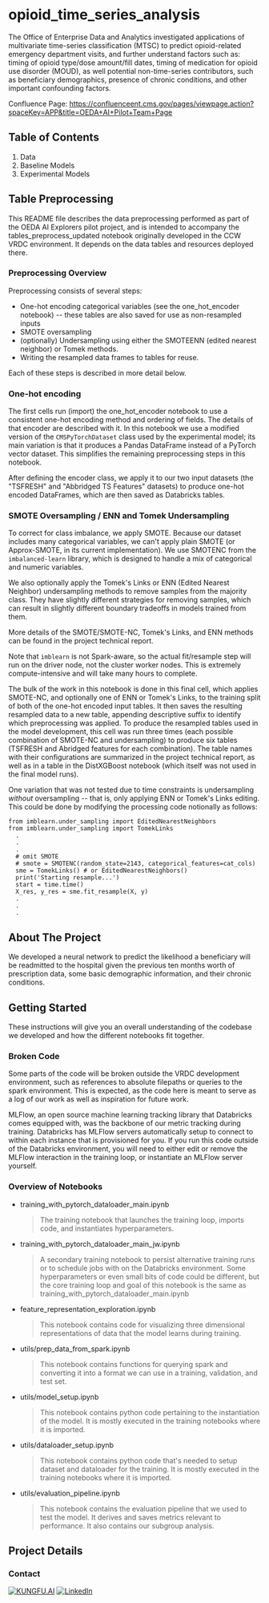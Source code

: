 # opioid_time_series_analysis

The Office of Enterprise Data and Analytics investigated applications of multivariate time-series classification (MTSC) to predict opioid-related emergency department visits, and further understand factors such as: timing of opioid type/dose amount/fill dates, timing of medication for opioid use disorder (MOUD), as well potential non-time-series contributors, such as beneficiary demographics, presence of chronic conditions, and other important confounding factors.

Confluence Page: https://confluenceent.cms.gov/pages/viewpage.action?spaceKey=APP&title=OEDA+AI+Pilot+Team+Page

## Table of Contents

1. Data
2. Baseline Models
3. Experimental Models


## Table Preprocessing

This README file describes the data preprocessing performed
as part of the OEDA AI Explorers pilot project, and is intended to
accompany the tables_preprocess_updated notebook 
originally developed in the CCW VRDC environment. It depends on 
the data tables and resources deployed there.

### Preprocessing Overview

Preprocessing consists of several steps:
- One-hot encoding categorical variables (see the one_hot_encoder notebook) -- these tables are also saved for use as non-resampled inputs
- SMOTE oversampling
- (optionally) Undersampling using either the SMOTEENN (edited nearest neighbor) or Tomek methods.
- Writing the resampled data frames to tables for reuse.

Each of these steps is described in more detail below.

### One-hot encoding

The first cells run (import) the one_hot_encoder notebook to use a
consistent one-hot encoding method and ordering of fields. The details
of that encoder are described with it. In this notebook we use a modified
version of the `CMSPyTorchDataset` class used by the experimental model;
its main variation is that it produces a Pandas DataFrame instead of
a PyTorch vector dataset. This simplifies the remaining preprocessing
steps in this notebook.

After defining the encoder class, we apply it to our two input datasets
(the "TSFRESH" and "Abbridged TS Features" datasets) to produce one-hot
encoded DataFrames, which are then saved as Databricks tables. 

### SMOTE Oversampling / ENN and Tomek Undersampling

To correct for class imbalance, we apply SMOTE. Because our dataset includes many categorical variables, we can't apply plain SMOTE (or Approx-SMOTE, in its current implementation). We use SMOTENC from the `imbalanced-learn` library, which is designed to handle a mix of categorical and numeric variables.

We also optionally apply the Tomek's Links or ENN (Edited Nearest Neighbor) 
undersampling methods to remove samples from the majority class. They have 
slightly different strategies for removing samples, which can result in 
slightly different boundary tradeoffs in models trained from them.

More details of the SMOTE/SMOTE-NC, Tomek's Links, and ENN methods can
be found in the project technical report.

Note that `imblearn` is not Spark-aware, so the actual fit/resample step will run on the driver node, not the cluster worker nodes. This is extremely
compute-intensive and will take many hours to complete.

The bulk of the work in this notebook is done in this final cell, which
applies SMOTE-NC, and optionally one of ENN or Tomek's Links, to the training split of both of the one-hot encoded input tables. It then saves the resulting
resampled data to a new table, appending descriptive suffix to identify which
preprocessing was applied. To produce the resampled tables used in the model
development, this cell was run three times (each possible combination of
SMOTE-NC and undersampling) to produce six tables (TSFRESH and Abridged 
features for each combination).  The table names with their configurations
are summarized in the project technical report, as well as in a table
in the DistXGBoost notebook (which itself was not used in the final 
model runs).

One variation that was not tested due to time constraints is undersampling
 _without_ oversampling -- that is, only applying ENN or Tomek's Links
 editing. This could be done by modifying the processing code notionally
 as follows:
 ```
 from imblearn.under_sampling import EditedNearestNeighbors
 from imblearn.under_sampling import TomekLinks
   .
   .
   . 
   # omit SMOTE
   # smote = SMOTENC(random_state=2143, categorical_features=cat_cols)
   sme = TomekLinks() # or EditedNearestNeighbors()
   print('Starting resample...')
   start = time.time()
   X_res, y_res = sme.fit_resample(X, y)
   .
   .
   .
```


<!-- 
  TODOS: missing logo pic - can just kill the img if we want
  Missing license
  Needs an editting pass
-->

</p>

<!-- ABOUT THE PROJECT -->
<h2 id="about"> About The Project </h2>
We developed a neural network to predict the likelihood a beneficiary will be readmitted to the hospital given the previous ten months worth of prescription data, some basic demographic information, and their chronic conditions.

<h2 id="getting-started"> Getting Started </h2>

These instructions will give you an overall understanding of the codebase we developed and how the different notebooks fit together.

<h3> Broken Code </h2>

Some parts of the code will be broken outside the VRDC development environment, such as references to absolute filepaths or queries to the spark environment. This is expected, as the code here is meant to serve as a log of our work as well as inspiration for future work.

MLFlow, an open source machine learning tracking library that Databricks comes equipped with, was the backbone of our metric tracking during training. Databricks has MLFlow servers automatically setup to connect to within each instance that is provisioned for you. If you run this code outside of the Databricks environment, you will need to either edit or remove the MLFlow interaction in the training loop, or instantiate an MLFlow server yourself.

<h3 > Overview of Notebooks </h3>

 - training_with_pytorch_dataloader_main.ipynb
    > The training notebook that launches the training loop, imports code, and instantiates hyperparameters.
 - training_with_pytorch_dataloader_main_jw.ipynb
    > A secondary training notebook to persist alternative training runs or to schedule jobs with on the Databricks environment. Some hyperparameters or even small bits of code could be different, but the core training loop and goal of this notebook is the same as training_with_pytorch_dataloader_main.ipynb
 - feature_representation_exploration.ipynb
    > This notebook contains code for visualizing three dimensional representations of data that the model learns during training. 
 - utils/prep_data_from_spark.ipynb
    > This notebook contains functions for querying spark and converting it into a format we can use in a training, validation, and test set.
 - utils/model_setup.ipynb
    > This notebook contains python code pertaining to the instantiation of the model. It is mostly executed in the training notebooks where it is imported.
 - utils/dataloader_setup.ipynb
    > This notebook contains python code that's needed to setup dataset and dataloader for the training. It is mostly executed in the training notebooks where it is imported. 
 - utils/evaluation_pipeline.ipynb
    > This notebook contains the evaluation pipeline that we used to test the model. It derives and saves metrics relevant to performance. It also contains our subgroup analysis. 



<!-- PROJECT FOOTER -->
<h2 id="footer"> Project Details </h2>

<h3 id="Contact"> Contact </h3>

[![KUNGFU.AI][kungfu-shield]][kungfu-url]
[![LinkedIn][linkedin-shield]][linkedin-url]

<!-- MARKDOWN LINKS & IMAGES -->
<!-- https://www.markdownguide.org/basic-syntax/#reference-style-links -->
[license-url]: ./LICENSE.md
[linkedin-shield]: https://img.shields.io/badge/-LinkedIn-black.svg?style=flat-square&logo=linkedin&colorB=555
[linkedin-url]: https://www.linkedin.com/company/kungfuai/
[python-url]: https://www.python.org
[docker-url]: https://www.docker.com
[docker-compose-url]: https://docs.docker.com/compose/install/
[nvidia-url]: https://github.com/NVIDIA/nvidia-container-runtime
[kungfu-shield]: https://img.shields.io/badge/KUNGFU.AI-2022-red
[kungfu-url]: https://www.kungfu.ai
